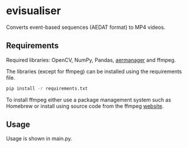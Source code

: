 # evisualiser
Converts event-based sequences (AEDAT format) to MP4 videos.

## Requirements

Required libraries: OpenCV, NumPy, Pandas, [aermanager](https://pypi.org/project/aermanager/) and ffmpeg.

The libraries (except for ffmpeg) can be installed using the requirements file.

```bash
pip install -r requirements.txt
```

To install ffmpeg either use a package management system such as Homebrew or install using source code from the ffmpeg [website](https://ffmpeg.org/download.html).

## Usage

Usage is shown in main.py.
